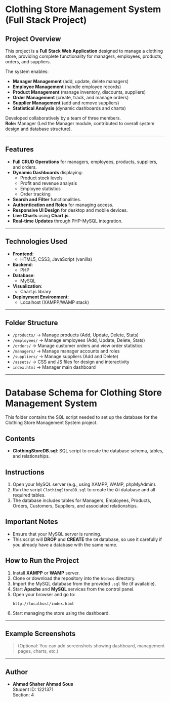 
# Clothing Store Management System (Full Stack Project)

## Project Overview
This project is a **Full Stack Web Application** designed to manage a clothing store, providing complete functionality for managers, employees, products, orders, and suppliers.

The system enables:
- **Manager Management** (add, update, delete managers)
- **Employee Management** (handle employee records)
- **Product Management** (manage inventory, discounts, suppliers)
- **Order Management** (create, track, and manage orders)
- **Supplier Management** (add and remove suppliers)
- **Statistical Analysis** (dynamic dashboards and charts)

Developed collaboratively by a team of three members.  
**Role:** Manager (Led the Manager module, contributed to overall system design and database structure).

---

## Features
- **Full CRUD Operations** for managers, employees, products, suppliers, and orders.
- **Dynamic Dashboards** displaying:
  - Product stock levels
  - Profit and revenue analysis
  - Employee statistics
  - Order tracking
- **Search and Filter** functionalities.
- **Authentication and Roles** for managing access.
- **Responsive UI Design** for desktop and mobile devices.
- **Live Charts** using **Chart.js**.
- **Real-time Updates** through PHP-MySQL integration.

---

## Technologies Used
- **Frontend**: 
  - HTML5, CSS3, JavaScript (vanilla)
- **Backend**: 
  - PHP
- **Database**: 
  - MySQL
- **Visualization**: 
  - Chart.js library
- **Deployment Environment**:
  - Localhost (XAMPP/WAMP stack)

---

## Folder Structure
- `/products/` → Manage products (Add, Update, Delete, Stats)
- `/employees/` → Manage employees (Add, Update, Delete, Stats)
- `/orders/` → Manage customer orders and view order statistics
- `/managers/` → Manage manager accounts and roles
- `/suppliers/` → Manage suppliers (Add and Delete)
- `/assets/` → CSS and JS files for design and interactivity
- `index.html` → Manager main dashboard

---


# Database Schema for Clothing Store Management System

This folder contains the SQL script needed to set up the database for the Clothing Store Management System project.

## Contents
- **ClothingStoreDB.sql**: SQL script to create the database schema, tables, and relationships.

## Instructions
1. Open your MySQL server (e.g., using XAMPP, WAMP, phpMyAdmin).
2. Run the script `ClothingStoreDB.sql` to create the `GH` database and all required tables.
3. The database includes tables for Managers, Employees, Products, Orders, Customers, Suppliers, and associated relationships.

## Important Notes
- Ensure that your MySQL server is running.
- This script will **DROP** and **CREATE** the `GH` database, so use it carefully if you already have a database with the same name.


## How to Run the Project
1. Install **XAMPP** or **WAMP** server.
2. Clone or download the repository into the `htdocs` directory.
3. Import the MySQL database from the provided `.sql` file (if available).
4. Start **Apache** and **MySQL** services from the control panel.
5. Open your browser and go to:
   ```
   http://localhost/index.html
   ```
6. Start managing the store using the dashboard.

---

## Example Screenshots
> (Optional: You can add screenshots showing dashboard, management pages, charts, etc.)

---

## Author
- **Ahmad Shaher Ahmad Sous**  
  Student ID: 1221371  
  Section: 4
